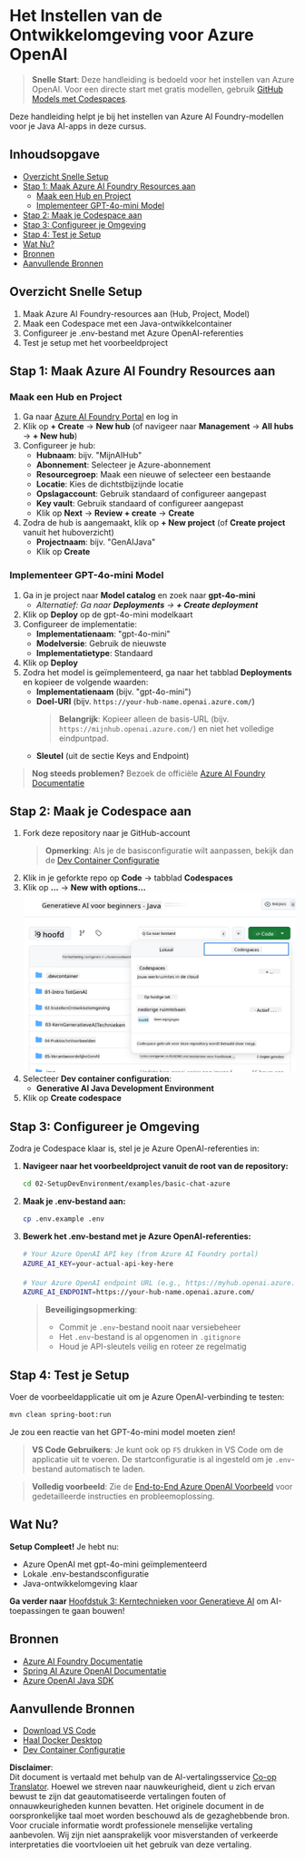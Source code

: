 <!--
CO_OP_TRANSLATOR_METADATA:
{
  "original_hash": "bfdb4b4eadbee3a59ef742439f58326a",
  "translation_date": "2025-07-27T13:16:19+00:00",
  "source_file": "02-SetupDevEnvironment/getting-started-azure-openai.md",
  "language_code": "nl"
}
-->
# Het Instellen van de Ontwikkelomgeving voor Azure OpenAI

> **Snelle Start**: Deze handleiding is bedoeld voor het instellen van Azure OpenAI. Voor een directe start met gratis modellen, gebruik [GitHub Models met Codespaces](./README.md#quick-start-cloud).

Deze handleiding helpt je bij het instellen van Azure AI Foundry-modellen voor je Java AI-apps in deze cursus.

## Inhoudsopgave

- [Overzicht Snelle Setup](../../../02-SetupDevEnvironment)
- [Stap 1: Maak Azure AI Foundry Resources aan](../../../02-SetupDevEnvironment)
  - [Maak een Hub en Project](../../../02-SetupDevEnvironment)
  - [Implementeer GPT-4o-mini Model](../../../02-SetupDevEnvironment)
- [Stap 2: Maak je Codespace aan](../../../02-SetupDevEnvironment)
- [Stap 3: Configureer je Omgeving](../../../02-SetupDevEnvironment)
- [Stap 4: Test je Setup](../../../02-SetupDevEnvironment)
- [Wat Nu?](../../../02-SetupDevEnvironment)
- [Bronnen](../../../02-SetupDevEnvironment)
- [Aanvullende Bronnen](../../../02-SetupDevEnvironment)

## Overzicht Snelle Setup

1. Maak Azure AI Foundry-resources aan (Hub, Project, Model)
2. Maak een Codespace met een Java-ontwikkelcontainer
3. Configureer je .env-bestand met Azure OpenAI-referenties
4. Test je setup met het voorbeeldproject

## Stap 1: Maak Azure AI Foundry Resources aan

### Maak een Hub en Project

1. Ga naar [Azure AI Foundry Portal](https://ai.azure.com/) en log in
2. Klik op **+ Create** → **New hub** (of navigeer naar **Management** → **All hubs** → **+ New hub**)
3. Configureer je hub:
   - **Hubnaam**: bijv. "MijnAIHub"
   - **Abonnement**: Selecteer je Azure-abonnement
   - **Resourcegroep**: Maak een nieuwe of selecteer een bestaande
   - **Locatie**: Kies de dichtstbijzijnde locatie
   - **Opslagaccount**: Gebruik standaard of configureer aangepast
   - **Key vault**: Gebruik standaard of configureer aangepast
   - Klik op **Next** → **Review + create** → **Create**
4. Zodra de hub is aangemaakt, klik op **+ New project** (of **Create project** vanuit het huboverzicht)
   - **Projectnaam**: bijv. "GenAIJava"
   - Klik op **Create**

### Implementeer GPT-4o-mini Model

1. Ga in je project naar **Model catalog** en zoek naar **gpt-4o-mini**
   - *Alternatief: Ga naar **Deployments** → **+ Create deployment***
2. Klik op **Deploy** op de gpt-4o-mini modelkaart
3. Configureer de implementatie:
   - **Implementatienaam**: "gpt-4o-mini"
   - **Modelversie**: Gebruik de nieuwste
   - **Implementatietype**: Standaard
4. Klik op **Deploy**
5. Zodra het model is geïmplementeerd, ga naar het tabblad **Deployments** en kopieer de volgende waarden:
   - **Implementatienaam** (bijv. "gpt-4o-mini")
   - **Doel-URI** (bijv. `https://your-hub-name.openai.azure.com/`) 
      > **Belangrijk**: Kopieer alleen de basis-URL (bijv. `https://mijnhub.openai.azure.com/`) en niet het volledige eindpuntpad.
   - **Sleutel** (uit de sectie Keys and Endpoint)

> **Nog steeds problemen?** Bezoek de officiële [Azure AI Foundry Documentatie](https://learn.microsoft.com/azure/ai-foundry/how-to/create-projects?tabs=ai-foundry&pivots=hub-project)

## Stap 2: Maak je Codespace aan

1. Fork deze repository naar je GitHub-account
   > **Opmerking**: Als je de basisconfiguratie wilt aanpassen, bekijk dan de [Dev Container Configuratie](../../../.devcontainer/devcontainer.json)
2. Klik in je geforkte repo op **Code** → tabblad **Codespaces**
3. Klik op **...** → **New with options...**
![een codespace maken met opties](../../../translated_images/codespaces.9945ded8ceb431a58e8bee7f212e8c62b55733b7e302fd58194fadc95472fa3c.nl.png)
4. Selecteer **Dev container configuration**: 
   - **Generative AI Java Development Environment**
5. Klik op **Create codespace**

## Stap 3: Configureer je Omgeving

Zodra je Codespace klaar is, stel je je Azure OpenAI-referenties in:

1. **Navigeer naar het voorbeeldproject vanuit de root van de repository:**
   ```bash
   cd 02-SetupDevEnvironment/examples/basic-chat-azure
   ```

2. **Maak je .env-bestand aan:**
   ```bash
   cp .env.example .env
   ```

3. **Bewerk het .env-bestand met je Azure OpenAI-referenties:**
   ```bash
   # Your Azure OpenAI API key (from Azure AI Foundry portal)
   AZURE_AI_KEY=your-actual-api-key-here
   
   # Your Azure OpenAI endpoint URL (e.g., https://myhub.openai.azure.com/)
   AZURE_AI_ENDPOINT=https://your-hub-name.openai.azure.com/
   ```

   > **Beveiligingsopmerking**: 
   > - Commit je `.env`-bestand nooit naar versiebeheer
   > - Het `.env`-bestand is al opgenomen in `.gitignore`
   > - Houd je API-sleutels veilig en roteer ze regelmatig

## Stap 4: Test je Setup

Voer de voorbeeldapplicatie uit om je Azure OpenAI-verbinding te testen:

```bash
mvn clean spring-boot:run
```

Je zou een reactie van het GPT-4o-mini model moeten zien!

> **VS Code Gebruikers**: Je kunt ook op `F5` drukken in VS Code om de applicatie uit te voeren. De startconfiguratie is al ingesteld om je `.env`-bestand automatisch te laden.

> **Volledig voorbeeld**: Zie de [End-to-End Azure OpenAI Voorbeeld](./examples/basic-chat-azure/README.md) voor gedetailleerde instructies en probleemoplossing.

## Wat Nu?

**Setup Compleet!** Je hebt nu:
- Azure OpenAI met gpt-4o-mini geïmplementeerd
- Lokale .env-bestandsconfiguratie
- Java-ontwikkelomgeving klaar

**Ga verder naar** [Hoofdstuk 3: Kerntechnieken voor Generatieve AI](../03-CoreGenerativeAITechniques/README.md) om AI-toepassingen te gaan bouwen!

## Bronnen

- [Azure AI Foundry Documentatie](https://learn.microsoft.com/azure/ai-services/)
- [Spring AI Azure OpenAI Documentatie](https://docs.spring.io/spring-ai/reference/api/clients/azure-openai-chat.html)
- [Azure OpenAI Java SDK](https://learn.microsoft.com/java/api/overview/azure/ai-openai-readme)

## Aanvullende Bronnen

- [Download VS Code](https://code.visualstudio.com/Download)
- [Haal Docker Desktop](https://www.docker.com/products/docker-desktop)
- [Dev Container Configuratie](../../../.devcontainer/devcontainer.json)

**Disclaimer**:  
Dit document is vertaald met behulp van de AI-vertalingsservice [Co-op Translator](https://github.com/Azure/co-op-translator). Hoewel we streven naar nauwkeurigheid, dient u zich ervan bewust te zijn dat geautomatiseerde vertalingen fouten of onnauwkeurigheden kunnen bevatten. Het originele document in de oorspronkelijke taal moet worden beschouwd als de gezaghebbende bron. Voor cruciale informatie wordt professionele menselijke vertaling aanbevolen. Wij zijn niet aansprakelijk voor misverstanden of verkeerde interpretaties die voortvloeien uit het gebruik van deze vertaling.